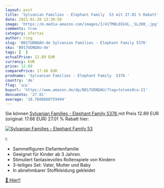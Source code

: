 ```yaml
---
layout: post
title: 'Sylvanian Families - Elephant Family  53 mit 27.01 % Rabatt'
date: 2021-01-28 13:38:58
image: 'https://m.media-amazon.com/images/I/41TMQLOIkXL._SL200_.jpg'
comments: true
category: ofertas
author: ring
slug: 'B017UDNQAU-de Sylvanian Families - Elephant Family 5376'
sku: 'B017UDNQAU-de'
tags: [  ]
actualPrice: 12.89 EUR
currency: EUR
price: 12.89
comparePrice: 17.66 EUR
prodname: 'Sylvanian Families - Elephant Family  5376 '
country: 'de'
flag: '🇩🇪'
buyurl: 'https://www.amazon.de/dp/B017UDNQAU/?tag=tolees0ca-21'
descuento: '27.01'
average: '18.7608860759494'
---
```


Sie können [Sylvanian Families - Elephant Family  5376 ](https://www.amazon.de/dp/B017UDNQAU/?tag=tolees0ca-21) mit Preis 12.89 EUR (original: 17.66 EUR) 27.01 % Rabatt hier:

[![Sylvanian Families - Elephant Family  53](https://m.media-amazon.com/images/I/41TMQLOIkXL._SL200_.jpg)](https://www.amazon.de/dp/B017UDNQAU/?tag=tolees0ca-21)

ℹ️:

- Sammelfiguren Elefantenfamilie
- Geeignet für Kinder ab 3 Jahren.
- Stimuliert fantasievolles Rollenspiele von Kindern
- 3-teiliges Set: Vater, Mutter und Baby
- In abnehmbarer Stoffkleidung gekleidet

[🛒 Hier!!](https://www.amazon.de/dp/B017UDNQAU/?tag=tolees0ca-21)

